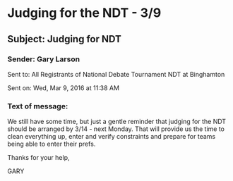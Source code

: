 # Judging for the NDT - 3/9
## Subject:	Judging for NDT
### Sender:	Gary Larson
Sent to:	All Registrants of National Debate Tournament NDT at Binghamton

Sent on:	Wed, Mar 9, 2016 at 11:38 AM
### Text of message:
We still have some time, but just a gentle reminder that judging for the NDT should be arranged by 3/14 - next Monday.  That will provide us the time to clean everything up, enter and verify constraints and prepare for teams being able to enter their prefs.

Thanks for your help,

GARY
